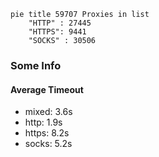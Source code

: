 
```mermaid
pie title 59707 Proxies in list
    "HTTP" : 27445
    "HTTPS": 9441
    "SOCKS" : 30506
```

### Some Info
#### Average Timeout

- mixed: 3.6s
- http: 1.9s
- https: 8.2s
- socks: 5.2s